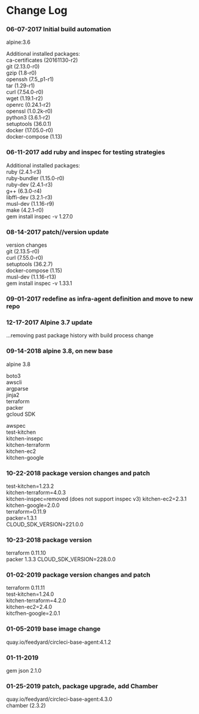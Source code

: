 # Change Log

### 06-07-2017 Initial build automation

alpine:3.6

Additional installed packages:  
ca-certificates (20161130-r2)  
git (2.13.0-r0)  
gzip (1.8-r0)  
openssh (7.5_p1-r1)  
tar (1.29-r1)  
curl (7.54.0-r0)  
wget (1.19.1-r2)  
openrc (0.24.1-r2)  
openssl (1.0.2k-r0)  
python3 (3.6.1-r2)  
setuptools (36.0.1)  
docker (17.05.0-r0)  
docker-compose (1.13)  

### 06-11-2017 add ruby and inspec for testing strategies

Additional installed packages:  
ruby (2.4.1-r3)  
ruby-bundler (1.15.0-r0)  
ruby-dev (2.4.1-r3)  
g++ (6.3.0-r4)  
libffi-dev (3.2.1-r3)  
musl-dev (1.1.16-r9)  
make (4.2.1-r0)  
gem install inspec -v 1.27.0  

### 08-14-2017 patch//version update

version changes  
git (2.13.5-r0)  
curl (7.55.0-r0)  
setuptools (36.2.7)  
docker-compose (1.15)  
musl-dev (1.1.16-r13)  
gem install inspec -v 1.33.1  

### 09-01-2017 redefine as infra-agent definition and move to new repo

### 12-17-2017 Alpine 3.7 update

...removing past package history with build process change

### 09-14-2018  alpine 3.8, on new base

alpine 3.8  

boto3  
awscli  
argparse  
jinja2  
terraform  
packer  
gcloud SDK  
  
awspec  
test-kitchen  
kitchen-insepc  
kitchen-terraform  
kitchen-ec2  
kitchen-google  

### 10-22-2018 package version changes and patch

test-kitchen=1.23.2  
kitchen-terraform=4.0.3  
kitchen-inspec=removed (does not support inspec v3)
kitchen-ec2=2.3.1  
kitchen-google=2.0.0  
terraform=0.11.9  
packer=1.3.1  
CLOUD_SDK_VERSION=221.0.0  

### 10-23-2018 package version

terraform 0.11.10  
packer 1.3.3
CLOUD_SDK_VERSION=228.0.0  

### 01-02-2019 package version changes and patch

terraform 0.11.11  
test-kitchen=1.24.0  
kitchen-terraform=4.2.0  
kitchen-ec2=2.4.0  
kitcfhen-google=2.0.1  

### 01-05-2019 base image change

quay.io/feedyard/circleci-base-agent:4.1.2  

### 01-11-2019

gem json 2.1.0  

### 01-25-2019 patch, package upgrade, add Chamber

quay.io/feedyard/circleci-base-agent:4.3.0  
chamber (2.3.2)  
